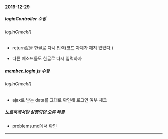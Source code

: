 #### 2019-12-29

##### loginController 수정

###### loginCheck()

- return값을 한글로 다시 입력(코드 자체가 깨져 있었다.)

- 다른 메소드들도 한글로 다시 입력하자

##### member_login.js 수정

###### loginCheck()

- ajax로 받는 data를 그대로 확인해 로그인 여부 체크


##### 노트북에서만 실행되던 오류 해결

- problems.md에서 확인

---